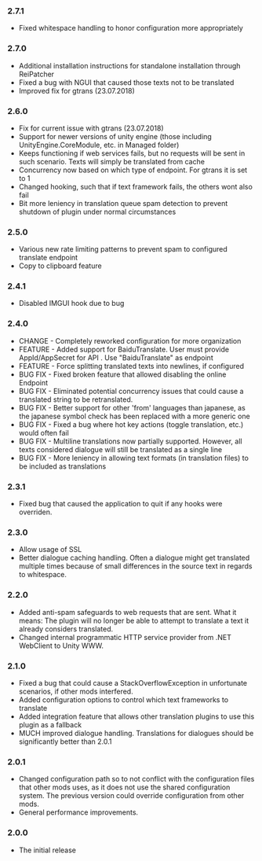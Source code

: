 ### 2.7.1
 * Fixed whitespace handling to honor configuration more appropriately

### 2.7.0
 * Additional installation instructions for standalone installation through ReiPatcher
 * Fixed a bug with NGUI that caused those texts not to be translated
 * Improved fix for gtrans (23.07.2018)

### 2.6.0
 * Fix for current issue with gtrans (23.07.2018)
 * Support for newer versions of unity engine (those including UnityEngine.CoreModule, etc. in Managed folder)
 * Keeps functioning if web services fails, but no requests will be sent in such scenario. Texts will simply be translated from cache
 * Concurrency now based on which type of endpoint. For gtrans it is set to 1
 * Changed hooking, such that if text framework fails, the others wont also fail
 * Bit more leniency in translation queue spam detection to prevent shutdown of plugin under normal circumstances

### 2.5.0
 * Various new rate limiting patterns to prevent spam to configured translate endpoint
 * Copy to clipboard feature

### 2.4.1
 * Disabled IMGUI hook due to bug

### 2.4.0
 * CHANGE - Completely reworked configuration for more organization
 * FEATURE - Added support for BaiduTranslate. User must provide AppId/AppSecret for API . Use "BaiduTranslate" as endpoint
 * FEATURE - Force splitting translated texts into newlines, if configured
 * BUG FIX - Fixed broken feature that allowed disabling the online Endpoint
 * BUG FIX - Eliminated potential concurrency issues that could cause a translated string to be retranslated.
 * BUG FIX - Better support for other 'from' languages than japanese, as the japanese symbol check has been replaced with a more generic one
 * BUG FIX - Fixed a bug where hot key actions (toggle translation, etc.) would often fail
 * BUG FIX - Multiline translations now partially supported. However, all texts considered dialogue will still be translated as a single line
 * BUG FIX - More leniency in allowing text formats (in translation files) to be included as translations

### 2.3.1
 * Fixed bug that caused the application to quit if any hooks were overriden.

### 2.3.0
 * Allow usage of SSL
 * Better dialogue caching handling. Often a dialogue might get translated multiple times because of small differences in the source text in regards to whitespace.

### 2.2.0
 * Added anti-spam safeguards to web requests that are sent. What it means: The plugin will no longer be able to attempt to translate a text it already considers translated.
 * Changed internal programmatic HTTP service provider from .NET WebClient to Unity WWW.

### 2.1.0
 * Fixed a bug that could cause a StackOverflowException in unfortunate scenarios, if other mods interfered.
 * Added configuration options to control which text frameworks to translate
 * Added integration feature that allows other translation plugins to use this plugin as a fallback
 * MUCH improved dialogue handling. Translations for dialogues should be significantly better than 2.0.1

### 2.0.1
 * Changed configuration path so to not conflict with the configuration files that other mods uses, as it does not use the shared configuration system. The previous version could override configuration from other mods.
 * General performance improvements.

### 2.0.0
 * The initial release
